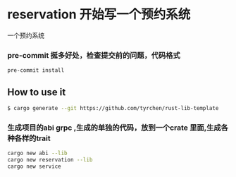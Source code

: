 # reservation 开始写一个预约系统

一个预约系统
### pre-commit 挻多好处，检查提交前的问题，代码格式
```
pre-commit install
```

## How to use it

```bash
$ cargo generate --git https://github.com/tyrchen/rust-lib-template
```
### 生成项目的abi grpc ,生成的单独的代码，放到一个crate 里面,生成各种各样的trait
```bash
cargo new abi --lib
cargo new reservation --lib
cargo new service
```
